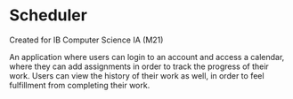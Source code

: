 # Scheduler
Created for IB Computer Science IA (M21)

An application where users can login to an account and access a calendar, where they can add assignments in order to track the progress of their work. Users can view the history of their work as well, in order to feel fulfillment from completing their work.
